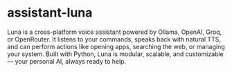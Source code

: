 # assistant-luna
Luna is a cross-platform voice assistant powered by Ollama, OpenAI, Groq, or OpenRouter. It listens to your commands, speaks back with natural TTS, and can perform actions like opening apps, searching the web, or managing your system. Built with Python, Luna is modular, scalable, and customizable — your personal AI, always ready to help.
